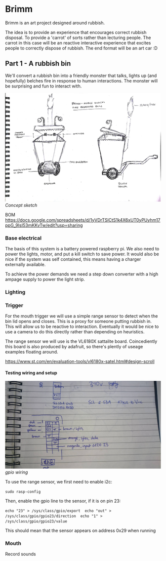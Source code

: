 # Brimm
Brimm is an art project designed around rubbish.

The idea is to provide an experience that encourages correct rubbish disposal. To provide a 'carrot' of sorts rather than lecturing people. The carrot in this case will be an reactive interactive experience that excites people to correctly dispose of rubbish. The end format will be an art car :D


## Part 1 - A rubbish bin
We'll convert a rubbish bin into a friendly monster that talks, lights up (and hopefully) belches fire in response to human interactions. The monster will be surprising and fun to interact with. 

![Concept sketch](brimm.jpg)
*Concept sketch*

BOM
https://docs.google.com/spreadsheets/d/1yVDrTSlCtS1k4X6xUT0yPUyhm17ppG_9IsI53mKKvTw/edit?usp=sharing

### Base electrical
The basis of this system is a battery powered raspberry pi. We also need to power the lights, motor, and put a kill switch to save power. It would also be nice if the system was self contained, this means having a charger externally available. 

To achieve the power demands we need a step down converter with a high ampage supply to power the light strip. 

### Lighting

### Trigger
For the mouth trigger we will use a simple range sensor to detect when the bin lid opens and closes. This is a proxy for someone putting rubbish in. This will allow us to be reactive to interaction. Eventually it would be nice to use a camera to do this directly rather than depending on heuristics.

The range sensor we will use is the VL6180X sattalite board. Coincediently this board is also produced by adafruit, so there's plently of useage examples floating around.

https://www.st.com/en/evaluation-tools/vl6180x-satel.html#design-scroll

#### Testing wiring and setup
![gpio](gpio.jpg)
*gpio wiring*

To use the range sensor, we first need to enable i2c: 

``sudo rasp-config``

Then, enable the gpio line to the sensor, if it is on pin 23: 

``echo "23" > /sys/class/gpio/export 
echo "out" > /sys/class/gpio/gpio23/direction 
echo "1" > /sys/class/gpio/gpio23/value ``

This should mean that the sensor appears on address 0x29 when running  

### Mouth

Record sounds
